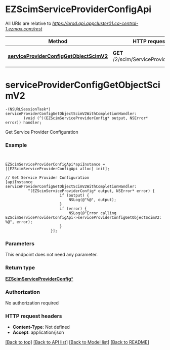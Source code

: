 # EZScimServiceProviderConfigApi

All URIs are relative to *https://prod.api.appcluster01.ca-central-1.ezmax.com/rest*

Method | HTTP request | Description
------------- | ------------- | -------------
[**serviceProviderConfigGetObjectScimV2**](EZScimServiceProviderConfigApi.md#serviceproviderconfiggetobjectscimv2) | **GET** /2/scim/ServiceProviderConfig | Get Service Provider Configuration


# **serviceProviderConfigGetObjectScimV2**
```objc
-(NSURLSessionTask*) serviceProviderConfigGetObjectScimV2WithCompletionHandler: 
        (void (^)(EZScimServiceProviderConfig* output, NSError* error)) handler;
```

Get Service Provider Configuration

### Example
```objc


EZScimServiceProviderConfigApi*apiInstance = [[EZScimServiceProviderConfigApi alloc] init];

// Get Service Provider Configuration
[apiInstance serviceProviderConfigGetObjectScimV2WithCompletionHandler: 
          ^(EZScimServiceProviderConfig* output, NSError* error) {
                        if (output) {
                            NSLog(@"%@", output);
                        }
                        if (error) {
                            NSLog(@"Error calling EZScimServiceProviderConfigApi->serviceProviderConfigGetObjectScimV2: %@", error);
                        }
                    }];
```

### Parameters
This endpoint does not need any parameter.

### Return type

[**EZScimServiceProviderConfig***](EZScimServiceProviderConfig.md)

### Authorization

No authorization required

### HTTP request headers

 - **Content-Type**: Not defined
 - **Accept**: application/json

[[Back to top]](#) [[Back to API list]](../README.md#documentation-for-api-endpoints) [[Back to Model list]](../README.md#documentation-for-models) [[Back to README]](../README.md)

